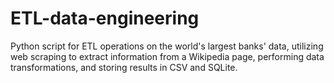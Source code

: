 # ETL-data-engineering
Python script for ETL operations on the world's largest banks' data, utilizing web scraping to extract information from a Wikipedia page, performing data transformations, and storing results in CSV and SQLite.
